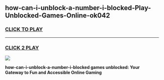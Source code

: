 
## how-can-i-unblock-a-number-i-blocked-Play-Unblocked-Games-Online-ok042
<h3>
<a href="https://premium76.site?title=how-can-i-unblock-a-number-i-blocked&ref=25A">CLICK TO PLAY</a></h3>
<hr>

<h3>
<a href="https://premium76.site?title=how-can-i-unblock-a-number-i-blocked&ref=25A">CLICK 2 PLAY</a>
  
</h3>

<a href="https://premium76.site?title=how-can-i-unblock-a-number-i-blocked&ref=25A"><img src="https://clearcache.store/games.png"></a>


**how-can-i-unblock-a-number-i-blocked games unblocked: Your Gateway to Fun and Accessible Online Gaming**
